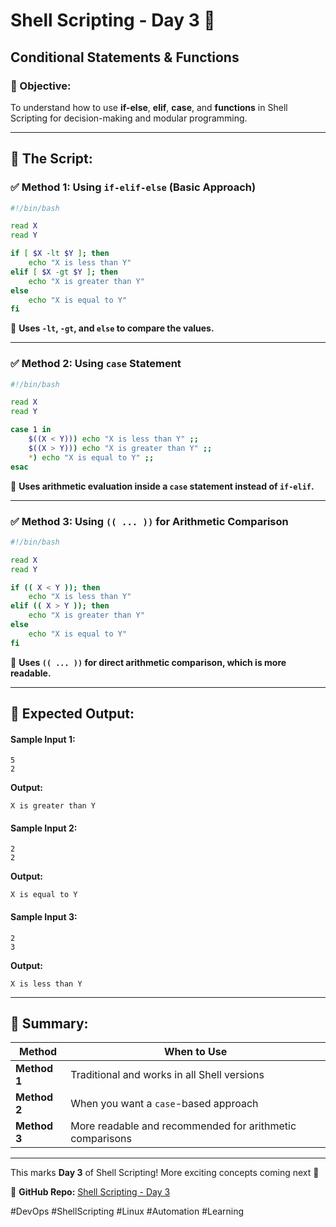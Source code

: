 # Shell Scripting - Day 3 🚀

## Conditional Statements & Functions

### 📌 Objective:
To understand how to use **if-else**, **elif**, **case**, and **functions** in Shell Scripting for decision-making and modular programming.

---

## 📝 The Script:

### ✅ Method 1: Using `if-elif-else` (Basic Approach)
```sh
#!/bin/bash

read X
read Y

if [ $X -lt $Y ]; then
    echo "X is less than Y"
elif [ $X -gt $Y ]; then
    echo "X is greater than Y"
else
    echo "X is equal to Y"
fi
```
🔹 **Uses `-lt`, `-gt`, and `else` to compare the values.**  

---

### ✅ Method 2: Using `case` Statement
```sh
#!/bin/bash

read X
read Y

case 1 in
    $((X < Y))) echo "X is less than Y" ;;
    $((X > Y))) echo "X is greater than Y" ;;
    *) echo "X is equal to Y" ;;
esac
```
🔹 **Uses arithmetic evaluation inside a `case` statement instead of `if-elif`.**  

---

### ✅ Method 3: Using `(( ... ))` for Arithmetic Comparison
```sh
#!/bin/bash

read X
read Y

if (( X < Y )); then
    echo "X is less than Y"
elif (( X > Y )); then
    echo "X is greater than Y"
else
    echo "X is equal to Y"
fi
```
🔹 **Uses `(( ... ))` for direct arithmetic comparison, which is more readable.**  

---

## 📌 Expected Output:

#### **Sample Input 1:**  
```
5  
2  
```
**Output:**  
```
X is greater than Y
```

#### **Sample Input 2:**  
```
2  
2  
```
**Output:**  
```
X is equal to Y
```

#### **Sample Input 3:**  
```
2  
3  
```
**Output:**  
```
X is less than Y
```

---

## 📌 Summary:
| Method | When to Use |
|---------|------------|
| **Method 1** | Traditional and works in all Shell versions |
| **Method 2** | When you want a `case`-based approach |
| **Method 3** | More readable and recommended for arithmetic comparisons |

---

This marks **Day 3** of Shell Scripting! More exciting concepts coming next 🚀

📂 **GitHub Repo:** [Shell Scripting - Day 3](https://github.com/ChandraSekharC478/ShellScripting/tree/main/Day-3_Conditional_Statements)

#DevOps #ShellScripting #Linux #Automation #Learning

